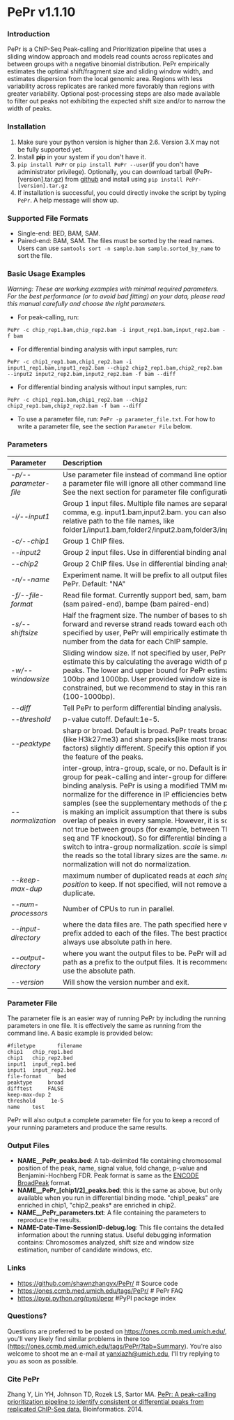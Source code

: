 
# PePr v1.1.10 

### Introduction
PePr is a ChIP-Seq Peak-calling and Prioritization pipeline that uses a sliding window approach and models read counts across replicates and between groups with a negative binomial distribution. PePr empirically estimates the optimal shift/fragment size and sliding window width, and estimates dispersion from the local genomic area. Regions with less variability across replicates are ranked more favorably than regions with greater variability. Optional post-processing steps are also made available to filter out peaks not exhibiting the expected shift size and/or to narrow the width of peaks.

### Installation
1. Make sure your python version is higher than 2.6. Version 3.X may not be fully supported yet.
2. Install **pip** in your system if you don't have it. 
3. `pip install PePr` or `pip install PePr --user`(if you don't have administrator privilege). Optionally, you can download tarball (PePr-[version].tar.gz) from [github](https://github.com/shawnzhangyx/PePr/) and install using `pip install PePr-[version].tar.gz`
4. If installation is successful, you could directly invoke the script by typing `PePr`. A help message will show up. 

### Supported File Formats
* Single-end: BED, BAM, SAM. 
* Paired-end: BAM, SAM. The files must be sorted by the read names. Users can use `samtools sort -n sample.bam sample.sorted_by_name` to sort the file. 

### Basic Usage Examples
*Warning: These are working examples with minimal required parameters. For the best performance (or to avoid bad fitting) on your data, please read this manual carefully and choose the right parameters.*

* For peak-calling, run: 
```
PePr -c chip_rep1.bam,chip_rep2.bam -i input_rep1.bam,input_rep2.bam -f bam
```
* For differential binding analysis with input samples, run: 
```
PePr -c chip1_rep1.bam,chip1_rep2.bam -i input1_rep1.bam,input1_rep2.bam --chip2 chip2_rep1.bam,chip2_rep2.bam --input2 input2_rep2.bam,input2_rep2.bam -f bam --diff
```
* For differential binding analysis without input samples, run: 
```
PePr -c chip1_rep1.bam,chip1_rep2.bam --chip2 chip2_rep1.bam,chip2_rep2.bam -f bam --diff
```
* To use a parameter file, run: `PePr -p parameter_file.txt`. For how to write a parameter file, see the section `Parameter File` below. 

### Parameters
| Parameter|Description|
|:---|:---|
|*-p/--parameter-file*|Use parameter file instead of command line options. Using a parameter file will ignore all other command line options. See the next section for parameter file configuration.|
|*-i/--input1*|Group 1 input files. Multiple file names are separated by comma, e.g. input1.bam,input2.bam. you can also specify relative path to the file names, like folder1/input1.bam,folder2/input2.bam,folder3/input3.bam|
|*-c/--chip1* |Group 1 ChIP files. |
|*--input2*|Group 2 input files. Use in differential binding analysis.|
|*--chip2*|Group 2 ChIP files. Use in differential binding analysis.|
|*-n/--name*|Experiment name. It will be prefix to all output files from PePr. Default: "NA"|
|*-f/--file-format*|Read file format. Currently support bed, sam, bam, sampe (sam paired-end), bampe (bam paired-end) |
|*-s/--shiftsize*|Half the fragment size. The number of bases to shift forward and reverse strand reads toward each other. If not specified by user, PePr will empirically estimate this number from the data for each ChIP sample.|
|*-w/--windowsize*| Sliding window size. If not specified by user, PePr will estimate this by calculating the average width of potential peaks. The lower and upper bound for PePr estimate is 100bp and 1000bp. User provided window size is not constrained, but we recommend to stay in this range (100-1000bp).|
|*--diff*|Tell PePr to perform differential binding analysis.|
|*--threshold*| p-value cutoff. Default:1e-5.|
|*--peaktype*| sharp or broad. Default is broad. PePr treats broad peaks (like H3k27me3) and sharp peaks(like most transcriptions factors) slightly different. Specify this option if you know the feature of the peaks.|
|*--normalization*|inter-group, intra-group, scale, or no. Default is intra-group for peak-calling and inter-group for differential binding analysis. PePr is using a modified TMM method to normalize for the difference in IP efficiencies between samples (see the supplementary methods of the paper). It is making an implicit assumption that there is substantial overlap of peaks in every sample. However, it is sometimes not true between groups (for example, between TF ChIP-seq and TF knockout). So for differential binding analysis, switch to intra-group normalization. *scale* is simply scaling the reads so the total library sizes are the same. *no* normalization will not do normalization. |
|*--keep-max-dup*|maximum number of duplicated reads at *each single position* to keep. If not specified, will not remove any duplicate.|
|*--num-processors*|Number of CPUs to run in parallel.|
|*--input-directory*|where the data files are. The path specified here will be a prefix added to each of the files. The best practice is to always use absolute path in here.|
|*--output-directory*|where you want the output files to be. PePr will add this path as a prefix to the output files. It is recommended to use the absolute path.|
|*--version*|Will show the version number and exit.|

### Parameter File
The parameter file is an easier way of running PePr by including the running parameters in one file. It is effectively the same as running from the command line. A basic example is provided below: 
```
#filetype       filename
chip1   chip_rep1.bed
chip1   chip_rep2.bed
input1  input_rep1.bed
input1  input_rep2.bed
file-format     bed
peaktype     broad
difftest     FALSE
keep-max-dup 2
threshold     1e-5
name    test
```
PePr will also output a complete parameter file for you to keep a record of your running parameters and produce the same results. 
### Output Files
* **NAME__PePr_peaks.bed**: A tab-delimited file containing chromosomal position of the peak, name, signal value, fold change, p-value and Benjamini-Hochberg FDR. Peak format is same as the [ENCODE BroadPeak](https://genome.ucsc.edu/FAQ/FAQformat.html#format13) format. 
* **NAME__PePr_[chip1/2]_peaks.bed**: this is the same as above, but only available when you run in differential binding mode. "chip1_peaks" are enriched in chip1, "chip2_peaks* are enriched in chip2. 
* **NAME__PePr_parameters.txt**: A file containing the parameters to reproduce the results. 
* **NAME-Date-Time-SessionID-debug.log**: This file contains the detailed information about the running status. Useful debugging information contains: Chromosomes analyzed, shift size and window size estimation, number of candidate windows, etc.


### Links
* https://github.com/shawnzhangyx/PePr/ # Source code
* https://ones.ccmb.med.umich.edu/tags/PePr/ # PePr FAQ
* https://pypi.python.org/pypi/pepr #PyPI package index

### Questions?
Questions are preferred to be posted on https://ones.ccmb.med.umich.edu/, you'll very likely find similar problems in there too (https://ones.ccmb.med.umich.edu/tags/PePr/?tab=Summary). You're also welcome to shoot me an e-mail at yanxiazh@umich.edu, I'll try replying to you as soon as possible. 


### Cite PePr
Zhang Y, Lin YH, Johnson TD, Rozek LS, Sartor MA. [PePr: A peak-calling prioritization pipeline to identify consistent or differential peaks from replicated ChIP-Seq data.](http://www.ncbi.nlm.nih.gov/pubmed/24894502) Bioinformatics. 2014.
